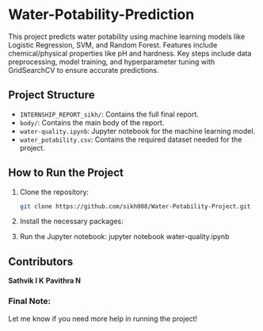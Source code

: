 # Water-Potability-Prediction
This project predicts water potability using machine learning models like Logistic Regression, SVM, and Random Forest. Features include chemical/physical properties like pH and hardness. Key steps include data preprocessing, model training, and hyperparameter tuning with GridSearchCV to ensure accurate predictions.

## Project Structure
- `INTERNSHIP_REPORT_sikh/`: Contains the full final report.
- `body/`: Contains the main body of the report.
- `water-quality.ipynb`: Jupyter notebook for the machine learning model.
- `water_potability.csv`: Contains the required dataset needed for the project.

## How to Run the Project
1. Clone the repository:
   ```bash
   git clone https://github.com/sikh008/Water-Potability-Project.git

2. Install the necessary packages:

3. Run the Jupyter notebook:
   jupyter notebook water-quality.ipynb

## Contributors
   **Sathvik I K**
   **Pavithra N**

### Final Note:
Let me know if you need more help in running the project!
